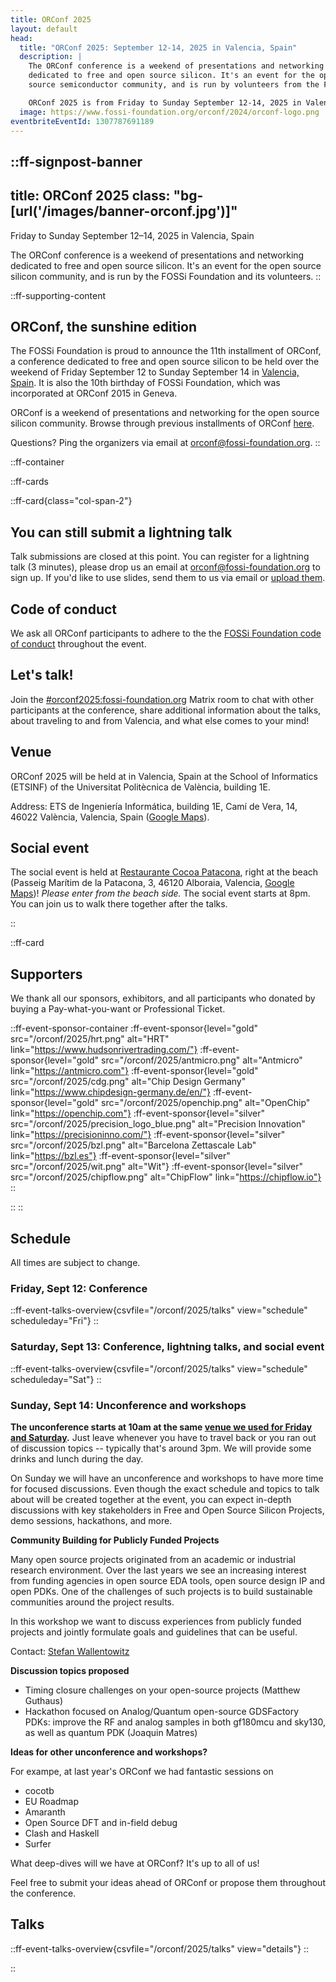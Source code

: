 ```yaml
---
title: ORConf 2025
layout: default
head:
  title: "ORConf 2025: September 12-14, 2025 in Valencia, Spain"
  description: |
    The ORConf conference is a weekend of presentations and networking
    dedicated to free and open source silicon. It's an event for the open
    source semiconductor community, and is run by volunteers from the FOSSi Foundation.

    ORConf 2025 is from Friday to Sunday September 12-14, 2025 in Valencia, Spain.
  image: https://www.fossi-foundation.org/orconf/2024/orconf-logo.png
eventbriteEventId: 1307787691189
---
```


::ff-signpost-banner
---
title: ORConf 2025
class: "bg-[url('/images/banner-orconf.jpg')]"
---

Friday to Sunday September 12&ndash;14, 2025 in Valencia, Spain

The ORConf conference is a weekend of presentations and networking dedicated to free and open source silicon. It's an event for the open source silicon community, and is run by the FOSSi Foundation and its volunteers.
::


::ff-supporting-content
## ORConf, the sunshine edition

The FOSSi Foundation is proud to announce the 11th installment of ORConf, a conference dedicated to free and open source silicon to be held over the weekend of Friday September 12 to Sunday September 14 in [Valencia, Spain](#venue). It is also the 10th birthday of FOSSi Foundation, which was incorporated at ORConf 2015 in Geneva.

ORConf is a weekend of presentations and networking for the open source silicon community. Browse through previous installments of ORConf [here](https://fossi-foundation.org/events/archive).

Questions? Ping the organizers via email at [orconf@fossi-foundation.org](mailto:orconf@fossi-foundation.org?subject=Question).
::


::ff-container

::ff-cards

  ::ff-card{class="col-span-2"}

  ## You can still submit a lightning talk

  Talk submissions are closed at this point.
  You can register for a lightning talk (3 minutes), please drop us an email at  [orconf@fossi-foundation.org](mailto:orconf@fossi-foundation.org) to sign up.
  If you'd like to use slides, send them to us via email or [upload them](https://forms.gle/9Y9mx4qoAQ48Ycbi7).

  ## Code of conduct

  We ask all ORConf participants to adhere to the the [FOSSi Foundation code of conduct](/code-of-conduct) throughout the event.

  ## Let's talk!

  Join the [#orconf2025:fossi-foundation.org](https://element.fossi-chat.org/#/room/#orconf2025:fossi-foundation.org) Matrix room to chat with other participants at the conference, share additional information about the talks, about traveling to and from Valencia, and what else comes to your mind!

  ## Venue

  ORConf 2025 will be held at in Valencia, Spain at the School of Informatics (ETSINF) of the Universitat Politècnica de València, building 1E.

  Address: ETS de Ingeniería Informática, building 1E, Camí de Vera, 14, 46022 València, Valencia, Spain ([Google Maps](https://www.google.com/maps/place/Cam%C3%AD+de+Vera,+14,+Algir%C3%B3s,+46022+Val%C3%A8ncia/@39.4827922,-0.3480557,843m/data=!3m2!1e3!4b1!4m6!3m5!1s0xd60489ce67691cf:0xdc5369c61366e0e4!8m2!3d39.4827922!4d-0.3480557!16s%2Fg%2F11s_516rgf?entry=ttu&g_ep=EgoyMDI1MDkwMi4wIKXMDSoASAFQAw%3D%3D)).

  ## Social event

  The social event is held at [Restaurante Cocoa Patacona](https://www.vivecocoa.com/), right at the beach (Passeig Marítim de la Patacona, 3, 46120 Alboraia, Valencia, [Google Maps](https://maps.app.goo.gl/uTGxxcPjRah1DpXz6))!
  *Please enter from the beach side.*
  The social event starts at 8pm.
  You can join us to walk there together after the talks.

  ::

  ::ff-card

  ## Supporters

  We thank all our sponsors, exhibitors, and all participants who donated by buying a Pay-what-you-want or Professional Ticket.

  ::ff-event-sponsor-container
    :ff-event-sponsor{level="gold" src="/orconf/2025/hrt.png" alt="HRT" link="https://www.hudsonrivertrading.com/"}
    :ff-event-sponsor{level="gold" src="/orconf/2025/antmicro.png" alt="Antmicro" link="https://antmicro.com"}
    :ff-event-sponsor{level="gold" src="/orconf/2025/cdg.png" alt="Chip Design Germany" link="https://www.chipdesign-germany.de/en/"}
    :ff-event-sponsor{level="gold" src="/orconf/2025/openchip.png" alt="OpenChip" link="https://openchip.com"}
    :ff-event-sponsor{level="silver" src="/orconf/2025/precision_logo_blue.png" alt="Precision Innovation" link="https://precisioninno.com/"}
    :ff-event-sponsor{level="silver" src="/orconf/2025/bzl.png" alt="Barcelona Zettascale Lab" link="https://bzl.es"}
    :ff-event-sponsor{level="silver" src="/orconf/2025/wit.png" alt="Wit"}
    :ff-event-sponsor{level="silver" src="/orconf/2025/chipflow.png" alt="ChipFlow" link="https://chipflow.io"}
  ::

  ::
::

## Schedule

All times are subject to change.

### Friday, Sept 12: Conference

::ff-event-talks-overview{csvfile="/orconf/2025/talks" view="schedule" scheduleday="Fri"}
::

### Saturday, Sept 13: Conference, lightning talks, and social event

::ff-event-talks-overview{csvfile="/orconf/2025/talks" view="schedule" scheduleday="Sat"}
::


### Sunday, Sept 14: Unconference and workshops

**The unconference starts at 10am at the same [venue we used for Friday and Saturday](#venue).**
Just leave whenever you have to travel back or you ran out of discussion topics -- typically that's around 3pm.
We will provide some drinks and lunch during the day.

On Sunday we will have an unconference and workshops to have more time for focused discussions.
Even though the exact schedule and topics to talk about will be created together at the event, you can expect in-depth discussions with key stakeholders in Free and Open Source Silicon Projects, demo sessions, hackathons, and more.

**Community Building for Publicly Funded Projects**

Many open source projects originated from an academic or industrial research environment. Over the last years we see an increasing interest from funding agencies in open source EDA tools, open source design IP and open PDKs. One of the challenges of such projects is to build sustainable communities around the project results.

In this workshop we want to discuss experiences from publicly funded projects and jointly formulate goals and guidelines that can be useful.

Contact: [Stefan Wallentowitz](mailto:stefan@fossi-foundation.org)

**Discussion topics proposed**

* Timing closure challenges on your open-source projects (Matthew Guthaus)
* Hackathon focused on Analog/Quantum open-source GDSFactory PDKs: improve the RF and analog samples in both gf180mcu and sky130, as well as quantum PDK (Joaquin Matres)

**Ideas for other unconference and workshops?**

For exampe, at last year's ORConf we had fantastic sessions on
* cocotb
* EU Roadmap
* Amaranth
* Open Source DFT and in-field debug
* Clash and Haskell
* Surfer

What deep-dives will we have at ORConf?
It's up to all of us!

Feel free to submit your ideas ahead of ORConf or propose them throughout the conference.


## Talks

::ff-event-talks-overview{csvfile="/orconf/2025/talks" view="details"}
::

::
